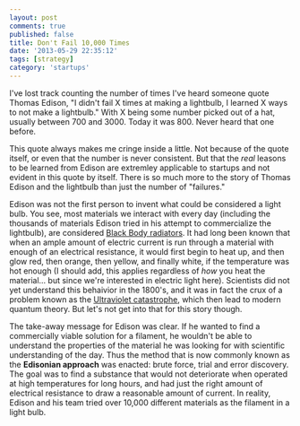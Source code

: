 ```yaml
---
layout: post
comments: true
published: false
title: Don't Fail 10,000 Times
date: '2013-05-29 22:35:12'
tags: [strategy]
category: 'startups'
---
```


I've lost track counting the number of times I've heard someone quote Thomas Edison, "I didn't fail X times at making a lightbulb, I learned X ways to not make a lightbulb." With X being some number picked out of a hat, usually between 700 and 3000. Today it was 800. Never heard that one before.

This quote always makes me cringe inside a little. Not because of the quote itself, or even that the number is never consistent. But that the *real* leasons to be learned from Edison are extremley applicable to startups and not evident in this quote by itself. There is so much more to the story of Thomas Edison and the lightbulb than just the number of "failures."

Edison was not the first person to invent what could be considered a light bulb. You see, most materials we interact with every day (including the thousands of materials Edison tried in his attempt to commercialize the lightbulb), are considered [Black Body radiators](http://en.wikipedia.org/wiki/Black_body). It had long been known that when an ample amount of electric current is run through a material with enough of an electrical resistance, it would first begin to heat up, and then glow red, then orange, then yellow, and finally white, if the temperature was hot enough (I should add, this applies regardless of *how* you heat the material... but since we're interested in electric light here). Scientists did not yet understand this behaivior in the 1800's, and it was in fact the crux of a problem known as the [Ultraviolet catastrophe](http://en.wikipedia.org/wiki/Ultraviolet_catastrophe), which then lead to modern quantum theory. But let's not get into that for this story though.

The take-away message for Edison was clear. If he wanted to find a commercially viable solution for a filament, he wouldn't be able to understand the properties of the material he was looking for with scientific understanding of the day. Thus the method that is now commonly known as the **Edisonian approach** was enacted: brute force, trial and error discovery. The goal was to find a substance that would not deteriorate when operated at high temperatures for long hours, and had just the right amount of electrical resistance to draw a reasonable amount of current. In reality, Edison and his team tried over 10,000 different materials as the filament in a light bulb. 